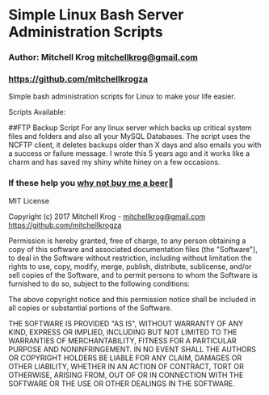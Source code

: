 # Simple Linux Bash Server Administration Scripts

### Author: Mitchell Krog <mitchellkrog@gmail.com>
### https://github.com/mitchellkrogza

Simple bash administration scripts for Linux to make your life easier.

Scripts Available:

##FTP Backup Script 
For any linux server which backs up critical system files and folders and also all your MySQL Databases.
The script uses the NCFTP client, it deletes backups older than X days and also emails you with a
success or failure message. I wrote this 5 years ago and it works like a charm and has saved my shiny
white hiney on a few occasions.


### If these help you [why not buy me a beer](https://www.paypal.com/cgi-bin/webscr?cmd=_s-xclick&hosted_button_id=BKF9XT6WHATLG):beer:


MIT License

Copyright (c) 2017 Mitchell Krog - mitchellkrog@gmail.com
https://github.com/mitchellkrogza

Permission is hereby granted, free of charge, to any person obtaining a copy
of this software and associated documentation files (the "Software"), to deal
in the Software without restriction, including without limitation the rights
to use, copy, modify, merge, publish, distribute, sublicense, and/or sell
copies of the Software, and to permit persons to whom the Software is
furnished to do so, subject to the following conditions:

The above copyright notice and this permission notice shall be included in all
copies or substantial portions of the Software.

THE SOFTWARE IS PROVIDED "AS IS", WITHOUT WARRANTY OF ANY KIND, EXPRESS OR
IMPLIED, INCLUDING BUT NOT LIMITED TO THE WARRANTIES OF MERCHANTABILITY,
FITNESS FOR A PARTICULAR PURPOSE AND NONINFRINGEMENT. IN NO EVENT SHALL THE
AUTHORS OR COPYRIGHT HOLDERS BE LIABLE FOR ANY CLAIM, DAMAGES OR OTHER
LIABILITY, WHETHER IN AN ACTION OF CONTRACT, TORT OR OTHERWISE, ARISING FROM,
OUT OF OR IN CONNECTION WITH THE SOFTWARE OR THE USE OR OTHER DEALINGS IN THE
SOFTWARE.